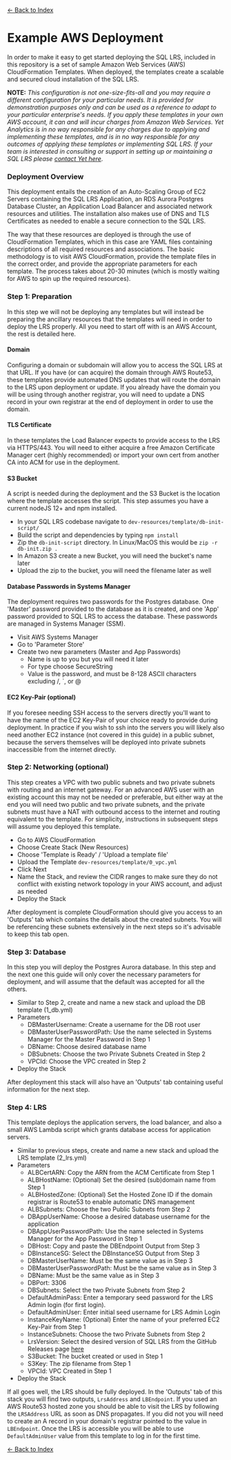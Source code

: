 [<- Back to Index](index.md)

# Example AWS Deployment

In order to make it easy to get started deploying the SQL LRS, included in this repository is a set of sample Amazon Web Services (AWS) CloudFormation Templates. When deployed, the templates create a scalable and secured cloud installation of the SQL LRS.

__NOTE:__ *This configuration is not one-size-fits-all and you may require a different configuration for your particular needs. It is provided for demonstration purposes only and can be used as a reference to adapt to your particular enterprise's needs. If you apply these templates in your own AWS account, it can and will incur charges from Amazon Web Services. Yet Analytics is in no way responsible for any charges due to applying and implementing these templates, and is in no way responsible for any outcomes of applying these templates or implementing SQL LRS. If your team is interested in consulting or support in setting up or maintaining a SQL LRS please [contact Yet here](https://www.sqllrs.com/contact)*.

### Deployment Overview

This deployment entails the creation of an Auto-Scaling Group of EC2 Servers containing the SQL LRS Application, an RDS Aurora Postgres Database Cluster, an Application Load Balancer and associated network resources and utilities. The installation also makes use of DNS and TLS Certificates as needed to enable a secure connection to the SQL LRS.

The way that these resources are deployed is through the use of CloudFormation Templates, which in this case are YAML files containing descriptions of all required resources and associations. The basic methodology is to visit AWS CloudFormation, provide the template files in the correct order, and provide the appropriate parameters for each template. The process takes about 20-30 minutes (which is mostly waiting for AWS to spin up the required resources).

### Step 1: Preparation

In this step we will not be deploying any templates but will instead be preparing the ancillary resources that the templates will need in order to deploy the LRS properly. All you need to start off with is an AWS Account, the rest is detailed here.

#### Domain

Configuring a domain or subdomain will allow you to access the SQL LRS at that URL. If you have (or can acquire) the domain through AWS Route53, these templates provide automated DNS updates that will route the domain to the LRS upon deployment or update. If you already have the domain you will be using through another registrar, you will need to update a DNS record in your own registrar at the end of deployment in order to use the domain.

#### TLS Certificate

In these templates the Load Balancer expects to provide access to the LRS via HTTPS/443. You will need to either acquire a free Amazon Certificate Manager cert (highly recommended) or import your own cert from another CA into ACM for use in the deployment.

#### S3 Bucket

A script is needed during the deployment and the S3 Bucket is the location where the template accesses the script. This step assumes you have a current nodeJS 12+ and npm installed.

- In your SQL LRS codebase navigate to `dev-resources/template/db-init-script/`
- Build the script and dependencies by typing `npm install`
- Zip the `db-init-script` directory. In Linux/MacOS this would be `zip -r db-init.zip .`
- In Amazon S3 create a new Bucket, you will need the bucket's name later
- Upload the zip to the bucket, you will need the filename later as well

#### Database Passwords in Systems Manager

The deployment requires two passwords for the Postgres database. One 'Master' password provided to the database as it is created, and one 'App' password provided to SQL LRS to access the database. These passwords are managed in Systems Manager (SSM).

- Visit AWS Systems Manager
- Go to 'Parameter Store'
- Create two new parameters (Master and App Passwords)
  - Name is up to you but you will need it later
  - For type choose SecureString
  - Value is the password, and must be 8-128 ASCII characters excluding /, \`, or @

#### EC2 Key-Pair (optional)

If you foresee needing SSH access to the servers directly you'll want to have the name of the EC2 Key-Pair of your choice ready to provide during deployment. In practice if you wish to ssh into the servers you will likely also need another EC2 instance (not covered in this guide) in a public subnet, because the servers themselves will be deployed into private subnets inaccessible from the internet directly.

### Step 2: Networking (optional)

This step creates a VPC with two public subnets and two private subnets with routing and an internet gateway. For an advanced AWS user with an existing account this may not be needed or preferable, but either way at the end you will need two public and two private subnets, and the private subnets must have a NAT with outbound access to the internet and routing equivalent to the template. For simplicity, instructions in subsequent steps will assume you deployed this template.

- Go to AWS CloudFormation
- Choose Create Stack (New Resources)
- Choose 'Template is Ready' / 'Upload a template file'
- Upload the Template `dev-resources/template/0_vpc.yml`
- Click Next
- Name the Stack, and review the CIDR ranges to make sure they do not conflict with existing network topology in your AWS account, and adjust as needed
- Deploy the Stack

After deployment is complete CloudFormation should give you access to an 'Outputs' tab which contains the details about the created subnets. You will be referencing these subnets extensively in the next steps so it's advisable to keep this tab open.

### Step 3: Database

In this step you will deploy the Postgres Aurora database. In this step and the next one this guide will only cover the necessary parameters for deployment, and will assume that the default was accepted for all the others.

- Similar to Step 2, create and name a new stack and upload the DB template (1_db.yml)
- Parameters
  - DBMasterUsername: Create a username for the DB root user
  - DBMasterUserPasswordPath: Use the name selected in Systems Manager for the Master Password in Step 1
  - DBName: Choose desired database name
  - DBSubnets: Choose the two Private Subnets Created in Step 2
  - VPCId: Choose the VPC created in Step 2
- Deploy the Stack

After deployment this stack will also have an 'Outputs' tab containing useful information for the next step.

### Step 4: LRS

This template deploys the application servers, the load balancer, and also a small AWS Lambda script which grants database access for application servers.

- Similar to previous steps, create and name a new stack and upload the LRS template (2_lrs.yml)
- Parameters
  - ALBCertARN: Copy the ARN from the ACM Certificate from Step 1
  - ALBHostName: (Optional) Set the desired (sub)domain name from Step 1
  - ALBHostedZone: (Optional) Set the Hosted Zone ID if the domain registrar is Route53 to enable automatic DNS management
  - ALBSubnets: Choose the two Public Subnets from Step 2
  - DBAppUserName: Choose a desired database username for the application
  - DBAppUserPasswordPath: Use the name selected in Systems Manager for the App Password in Step 1
  - DBHost: Copy and paste the DBEndpoint Output from Step 3
  - DBInstanceSG: Select the DBInstanceSG Output from Step 3
  - DBMasterUserName: Must be the same value as in Step 3
  - DBMasterUserPasswordPath: Must be the same value as in Step 3
  - DBName: Must be the same value as in Step 3
  - DBPort: 3306
  - DBSubnets: Select the two Private Subnets from Step 2
  - DefaultAdminPass: Enter a temporary seed password for the LRS Admin login (for first login).
  - DefaultAdminUser: Enter initial seed username for LRS Admin Login
  - InstanceKeyName: (Optional) Enter the name of your preferred EC2 Key-Pair from Step 1
  - InstanceSubnets: Choose the two Private Subnets from Step 2
  - LrsVersion: Select the desired version of SQL LRS from the GitHub Releases page [here](https://github.com/yetanalytics/lrsql/releases)
  - S3Bucket: The bucket created or used in Step 1
  - S3Key: The zip filename from Step 1
  - VPCId: VPC Created in Step 1
- Deploy the Stack

If all goes well, the LRS should be fully deployed. In the 'Outputs' tab of this stack you will find two outputs, `LrsAddress` and `LBEndpoint`. If you used an AWS Route53 hosted zone you should be able to visit the LRS by following the `LRSAddress` URL as soon as DNS propagates. If you did not you will need to create an A record in your domain's registrar pointed to the value in `LBEndpoint`. Once the LRS is accessible you will be able to use `DefaultAdminUser` value from this template to log in for the first time.

[<- Back to Index](index.md)
